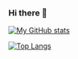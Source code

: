 ### Hi there 👋

[![My GitHub stats](https://github-readme-stats.vercel.app/api?username=39O44O&theme=vue-dark&show_icons=true)](https://github.com/39O44O/github-readme-stats)

[![Top Langs](https://github-readme-stats.vercel.app/api/top-langs/?username=39O44O&theme=vue-dark&show_icons=true&layout=compact)](https://github.com/39O44O/github-readme-stats)
<!--
**39O44O/39O44O** is a ✨ _special_ ✨ repository because its `README.md` (this file) appears on your GitHub profile.

Here are some ideas to get you started:

- 🔭 I’m currently working on ...
- 🌱 I’m currently learning ...
- 👯 I’m looking to collaborate on ...
- 🤔 I’m looking for help with ...
- 💬 Ask me about ...
- 📫 How to reach me: ...
- 😄 Pronouns: ...
- ⚡ Fun fact: ...
-->
